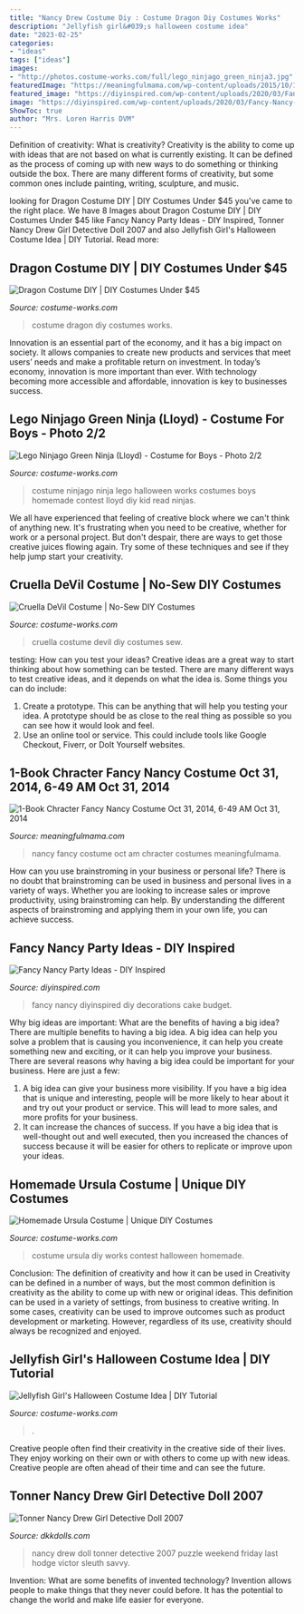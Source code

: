 ```yaml
---
title: "Nancy Drew Costume Diy : Costume Dragon Diy Costumes Works"
description: "Jellyfish girl&#039;s halloween costume idea"
date: "2023-02-25"
categories:
- "ideas"
tags: ["ideas"]
images:
- "http://photos.costume-works.com/full/lego_ninjago_green_ninja3.jpg"
featuredImage: "https://meaningfulmama.com/wp-content/uploads/2015/10/1-Book-Chracter-Fancy-Nancy-Costume-Oct-31-2014-6-49-AM-Oct-31-2014-6-48-AM1.jpg"
featured_image: "https://diyinspired.com/wp-content/uploads/2020/03/Fancy-Nancy-Tea-Party-Idea-683x1024.jpg"
image: "https://diyinspired.com/wp-content/uploads/2020/03/Fancy-Nancy-Tea-Party-Idea-683x1024.jpg"
ShowToc: true
author: "Mrs. Loren Harris DVM"
---
```



Definition of creativity: What is creativity?
Creativity is the ability to come up with ideas that are not based on what is currently existing. It can be defined as the process of coming up with new ways to do something or thinking outside the box. There are many different forms of creativity, but some common ones include painting, writing, sculpture, and music.

	

		
looking for Dragon Costume DIY | DIY Costumes Under $45 you've came to the right place. We have 8 Images about Dragon Costume DIY | DIY Costumes Under $45 like Fancy Nancy Party Ideas - DIY Inspired, Tonner Nancy Drew Girl Detective Doll 2007 and also Jellyfish Girl&#039;s Halloween Costume Idea | DIY Tutorial. Read more:
		
    
## Dragon Costume DIY | DIY Costumes Under $45

<img loading=lazy src="https://photos.costume-works.com/full/dragon12.jpg" onerror="this.onerror=null;this.src='https://tse4.mm.bing.net/th?id=OIP.UeL-C2shk1Kzic_7oEQfyQHaK3&amp;pid=15.1';" alt="Dragon Costume DIY | DIY Costumes Under $45">

_Source: costume-works.com_

>costume dragon diy costumes works. 

	

Innovation is an essential part of the economy, and it has a big impact on society. It allows companies to create new products and services that meet users’ needs and make a profitable return on investment. In today’s economy, innovation is more important than ever. With technology becoming more accessible and affordable, innovation is key to businesses success.

    
## Lego Ninjago Green Ninja (Lloyd) - Costume For Boys - Photo 2/2

<img loading=lazy src="http://photos.costume-works.com/full/lego_ninjago_green_ninja3.jpg" onerror="this.onerror=null;this.src='https://tse1.mm.bing.net/th?id=OIP.9bYc_KfYCLCRaD6gg2yyYAHaMo&amp;pid=15.1';" alt="Lego Ninjago Green Ninja (Lloyd) - Costume for Boys - Photo 2/2">

_Source: costume-works.com_

>costume ninjago ninja lego halloween works costumes boys homemade contest lloyd diy kid read ninjas. 

	

We all have experienced that feeling of creative block where we can't think of anything new. It's frustrating when you need to be creative, whether for work or a personal project. But don't despair, there are ways to get those creative juices flowing again. Try some of these techniques and see if they help jump start your creativity.

    
## Cruella DeVil Costume | No-Sew DIY Costumes

<img loading=lazy src="https://photos.costume-works.com/full/cruella_devil16.jpg" onerror="this.onerror=null;this.src='https://tse4.mm.bing.net/th?id=OIP.5AFf0mRo0bNygiho2jt0_gHaN5&amp;pid=15.1';" alt="Cruella DeVil Costume | No-Sew DIY Costumes">

_Source: costume-works.com_

>cruella costume devil diy costumes sew. 

	

testing: How can you test your ideas?
Creative ideas are a great way to start thinking about how something can be tested. There are many different ways to test creative ideas, and it depends on what the idea is. Some things you can do include:
1. Create a prototype. This can be anything that will help you testing your idea. A prototype should be as close to the real thing as possible so you can see how it would look and feel.
2. Use an online tool or service. This could include tools like Google Checkout, Fiverr, or DoIt Yourself websites.

    
## 1-Book Chracter Fancy Nancy Costume Oct 31, 2014, 6-49 AM Oct 31, 2014

<img loading=lazy src="https://meaningfulmama.com/wp-content/uploads/2015/10/1-Book-Chracter-Fancy-Nancy-Costume-Oct-31-2014-6-49-AM-Oct-31-2014-6-48-AM1.jpg" onerror="this.onerror=null;this.src='https://tse3.mm.bing.net/th?id=OIP.iJ6osdWPVDBXHBt6fJa8pQHaLG&amp;pid=15.1';" alt="1-Book Chracter Fancy Nancy Costume Oct 31, 2014, 6-49 AM Oct 31, 2014">

_Source: meaningfulmama.com_

>nancy fancy costume oct am chracter costumes meaningfulmama. 

	

How can you use brainstroming in your business or personal life?
There is no doubt that brainstroming can be used in business and personal lives in a variety of ways. Whether you are looking to increase sales or improve productivity, using brainstroming can help. By understanding the different aspects of brainstroming and applying them in your own life, you can achieve success.

    
## Fancy Nancy Party Ideas - DIY Inspired

<img loading=lazy src="https://diyinspired.com/wp-content/uploads/2020/03/Fancy-Nancy-Tea-Party-Idea-683x1024.jpg" onerror="this.onerror=null;this.src='https://tse2.mm.bing.net/th?id=OIP.ZrU4JsrfTxkZiFpLYvDpDADIEs&amp;pid=15.1';" alt="Fancy Nancy Party Ideas - DIY Inspired">

_Source: diyinspired.com_

>fancy nancy diyinspired diy decorations cake budget. 

	

Why big ideas are important: What are the benefits of having a big idea?
There are multiple benefits to having a big idea. A big idea can help you solve a problem that is causing you inconvenience, it can help you create something new and exciting, or it can help you improve your business. There are several reasons why having a big idea could be important for your business. Here are just a few: 
1) A big idea can give your business more visibility. If you have a big idea that is unique and interesting, people will be more likely to hear about it and try out your product or service. This will lead to more sales, and more profits for your business. 
2) It can increase the chances of success. If you have a big idea that is well-thought out and well executed, then you increased the chances of success because it will be easier for others to replicate or improve upon your ideas.

    
## Homemade Ursula Costume | Unique DIY Costumes

<img loading=lazy src="https://photos.costume-works.com/full/ursula83.jpg" onerror="this.onerror=null;this.src='https://tse4.mm.bing.net/th?id=OIP.PdbOLHE0tsXk0aJwrJirMwHaKr&amp;pid=15.1';" alt="Homemade Ursula Costume | Unique DIY Costumes">

_Source: costume-works.com_

>costume ursula diy works contest halloween homemade. 

	

Conclusion: The definition of creativity and how it can be used in
Creativity can be defined in a number of ways, but the most common definition is creativity as the ability to come up with new or original ideas. This definition can be used in a variety of settings, from business to creative writing. In some cases, creativity can be used to improve outcomes such as product development or marketing. However, regardless of its use, creativity should always be recognized and enjoyed.

    
## Jellyfish Girl&#039;s Halloween Costume Idea | DIY Tutorial

<img loading=lazy src="https://photos.costume-works.com/full/jellyfish57.jpg" onerror="this.onerror=null;this.src='https://tse2.mm.bing.net/th?id=OIP.7aCCoDghYQ9xv-v6M9bV2AHaJ4&amp;pid=15.1';" alt="Jellyfish Girl&#039;s Halloween Costume Idea | DIY Tutorial">

_Source: costume-works.com_

>. 

	

Creative people often find their creativity in the creative side of their lives. They enjoy working on their own or with others to come up with new ideas. Creative people are often ahead of their time and can see the future.

    
## Tonner Nancy Drew Girl Detective Doll 2007

<img loading=lazy src="http://dkkdolls.com/store/media/tonner2/tnd0001a.jpg" onerror="this.onerror=null;this.src='https://tse2.mm.bing.net/th?id=OIP.KKKjDAvuA23-ZvCx4wPt2AHaJ4&amp;pid=15.1';" alt="Tonner Nancy Drew Girl Detective Doll 2007">

_Source: dkkdolls.com_

>nancy drew doll tonner detective 2007 puzzle weekend friday last hodge victor sleuth savvy. 

	

Invention: What are some benefits of invented technology?
Invention allows people to make things that they never could before. It has the potential to change the world and make life easier for everyone.

